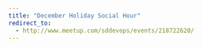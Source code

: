 ```yaml
---
title: "December Holiday Social Hour"
redirect_to:
  - http://www.meetup.com/sddevops/events/218722620/
---
```

